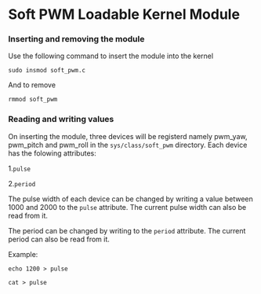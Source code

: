 # Soft PWM Loadable Kernel Module


### Inserting and removing the module

Use the following command to insert the module into the kernel

```
sudo insmod soft_pwm.c
```

And to remove

```
rmmod soft_pwm
```

### Reading and writing values

On inserting the module, three devices will be registerd namely pwm_yaw, pwm_pitch and pwm_roll in the 
```sys/class/soft_pwm``` directory. Each device has the folowing attributes:
  

1.```pulse```

2.```period```

The pulse width of each device can be changed by writing a value between 1000 and 2000 to the ```pulse```
attribute. The current pulse width can also be read from it.

The period can be changed by writing to the ```period``` attribute. The current period can also be read
from it.

Example:
```
echo 1200 > pulse
```

```
cat > pulse
```
